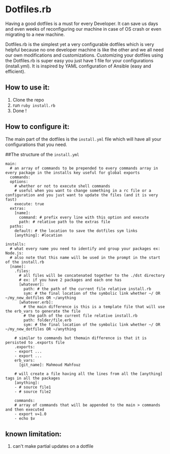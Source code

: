 # Dotfiles.rb
Having a good dotfiles is a must for every Developer. It can save us days and even weeks of reconfiguring our machine in case of OS crash
or even migrating to a new machine.

Dotfiles.rb is the simplest yet a very configurable dotfiles which is very helpful because no one developer machine is like the other
and we all need our own modifications and customizations. Customizing your dotfiles using the Dotfiles.rb is super easy you just have 1 file for your configurations (install.yml). It is inspired by YAML configuration of Ansible (easy and efficient).

## How to use it:
1. Clone the repo
2. run `ruby install.rb`
3. Done !

## How to configure it:
The main part of the dotfiles is the `install.yml` file which will have all your configurations that you need.

##The structure of the `install.yml`
```
main:
  # an array of commands to be prepended to every commands array in every package in the installs key useful for global exports
  commands:
  options:
    # whether or not to execute shell commands
    # useful when you want to change something in a rc file or a configuration and you just want to update the files (and it is very fast)
    execute: true
  extras:
    [name]:
      command: # prefix every line with this option and execute
      path: # relative path to the extras file
  paths:
    default: # the location to save the dotfiles sym links
    [anything]: #location

installs:
  # what every name you need to identify and group your packages ex: Node.js:
  # also note that this name will be used in the prompt in the start of the install.rb
  [name]:
    .files:
      # all files will be concatenated together to the ./dst directory
      # ex: if you have 2 packages and each one has
      [whatever]:
        path: # the path of the current file relative install.rb
        sym: # the final location of the symbolic link whether ~/ OR ~/my_new_dotfiles OR ~/anything
      [whatever.erb]:
        # the main difference is this is a template file that will use the erb_vars to generate the file
        # the path of the current file relative install.rb
        path: folder/file.erb
        sym: # the final location of the symbolic link whether ~/ OR ~/my_new_dotfiles OR ~/anything

    # similar to commands but themain difference is that it is persisted to .exports file
    .exports:
    - export ...
    - export ...
    erb_vars:
      [git_name]: Mahmoud Mahfouz

    # will create a file having all the lines from all the [anything] tags in all the packages
    [anything]:
    - # source file1
    - # source file2

    commands:
    # array of commands that will be appended to the main > commands and then executed
    - export v=1.0
    - echo $v

```
## known limitation:
1. can't make partial updates on a dotfile
